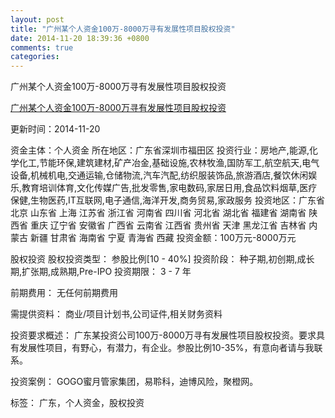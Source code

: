 ```yaml
---
layout: post
title: "广州某个人资金100万-8000万寻有发展性项目股权投资"
date: 2014-11-20 18:39:36 +0800
comments: true
categories: 
---
```

广州某个人资金100万-8000万寻有发展性项目股权投资

[广州某个人资金100万-8000万寻有发展性项目股权投资](http://zijin.trjcn.com/detail_247243.html)

更新时间：2014-11-20

资金主体：个人资金
所在地区：广东省深圳市福田区
投资行业：房地产,能源,化学化工,节能环保,建筑建材,矿产冶金,基础设施,农林牧渔,国防军工,航空航天,电气设备,机械机电,交通运输,仓储物流,汽车汽配,纺织服装饰品,旅游酒店,餐饮休闲娱乐,教育培训体育,文化传媒广告,批发零售,家电数码,家居日用,食品饮料烟草,医疗保健,生物医药,IT互联网,电子通信,海洋开发,商务贸易,家政服务
投资地区：广东省 北京 山东省 上海 江苏省 浙江省 河南省 四川省 河北省 湖北省 福建省 湖南省 陕西省 重庆 辽宁省 安徽省 广西省 云南省 江西省 贵州省 天津 黑龙江省 吉林省 内蒙古 新疆 甘肃省 海南省 宁夏 青海省 西藏
投资金额：100万元-8000万元

股权投资
股权投资类型：
                            参股比例[10 - 40%] 
                                                                                投资阶段：
                            种子期,初创期,成长期,扩张期,成熟期,Pre-IPO 
                                                                                                                                        投资期限：
                            3 - 7 年

前期费用：
无任何前期费用

需提供资料：
商业/项目计划书,公司证件,相关财务资料

投资要求概述：
广东某投资公司100万-8000万寻有发展性项目股权投资。要求具有发展性项目，有野心，有潜力，有企业。参股比例10-35%，有意向者请与我联系。

投资案例：
GOGO蜜月管家集团，易聆科，迪博风险，聚橙网。

标签：
广东，个人资金，股权投资

